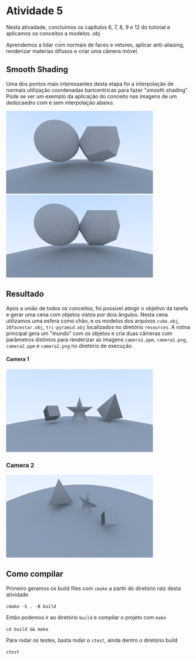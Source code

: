 # Atividade 5

Nesta ativadade, concluímos os capítulos 6, 7, 8, 9 e 12 do tutorial e aplicamos os conceitos a modelos .obj

Aprendemos a lidar com normais de faces e vetores, aplicar anti-aliasing, renderizar materias difusos e criar uma câmera móvel.

## Smooth Shading

Uma dos pontos mais interessantes desta etapa foi a interpolação de normais utilização coordenadas baricentricas para fazer "smooth shading".
Pode se ver um exemplo da aplicação do conceito nas imagens de um dedocaedro com e sem interpolação abaixo.

![alt-text-1](./results/dodecaedro_sem_smooth_shading.png "Sem interpolação") ![alt-text-2](./results/dodecaedro_com_smooth_shading.png "Com interpolação")

## Resultado

Após a união de todos os conceitos, foi possível atingir o objetivo da tarefa e gerar uma cena com objetos vistos por dois ângulos. Nesta cena utilizamos uma esfera como chão, e os modelos dos arquivos `cube.obj`, `20facestar.obj`, `tri-pyramid.obj` localizados no diretório `resources`. A rotina principal gera um "mundo" com os objetos e cria duas câmeras com parâmetros distintos para renderizar as imagens `camera1.ppm`, `camera1.png`, `camera2.ppm` e `camera2.png` no diretório de execução.

#### Camera 1

<img src="./results/camera1.png">

### Camera 2

<img src="./results/camera2.png">

## Como compilar

Primeiro geramos os build files com `cmake` a partir do diretório raíz desta atividade

`cmake -S . -B build`

Então podemos ir ao diretório `build` e compilar o projeto com `make`

`cd build && make`

Para rodar os testes, basta rodar o `ctest`, ainda dentro o diretório build

`ctest`